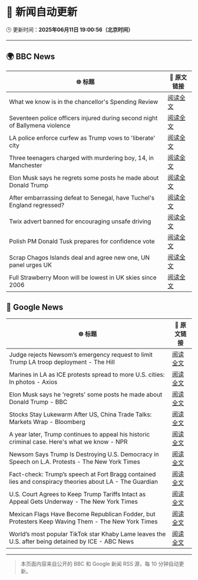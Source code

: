 # 🧠 新闻自动更新

🕒 更新时间：**2025年06月11日 19:00:56（北京时间）**

---

## 🌍 BBC News

| 🌐 标题 | 🔗 原文链接 |
|--------|-------------|
| What we know is in the chancellor's Spending Review | [阅读全文](https://www.bbc.com/news/articles/clyr170qm19o) |
| Seventeen police officers injured during  second night of Ballymena violence | [阅读全文](https://www.bbc.com/news/articles/c0k3le25r8ro) |
| LA police enforce curfew as Trump vows to 'liberate' city | [阅读全文](https://www.bbc.com/news/articles/cn7z45pyrvvo) |
| Three teenagers charged with murdering boy, 14, in Manchester | [阅读全文](https://www.bbc.com/news/articles/c1kvxvj4d2wo) |
| Elon Musk says he regrets some posts he made about Donald Trump | [阅读全文](https://www.bbc.com/news/articles/clyn4d33yyno) |
| After embarrassing defeat to Senegal, have Tuchel's England regressed? | [阅读全文](https://www.bbc.com/sport/football/articles/cx27z1l5pdzo) |
| Twix advert banned for encouraging unsafe driving | [阅读全文](https://www.bbc.com/news/articles/c5y5ez8189lo) |
| Polish PM Donald Tusk prepares for confidence vote | [阅读全文](https://www.bbc.com/news/articles/cx2ez231mpdo) |
| Scrap Chagos Islands deal and agree new one, UN panel urges UK | [阅读全文](https://www.bbc.com/news/articles/cyvmz0q0335o) |
| Full Strawberry Moon will be lowest in UK skies since 2006 | [阅读全文](https://www.bbc.com/weather/articles/czdym6j6rero) |

## 📰 Google News

| 🌐 标题 | 🔗 原文链接 |
|--------|-------------|
| Judge rejects Newsom’s emergency request to limit Trump LA troop deployment - The Hill | [阅读全文](https://news.google.com/rss/articles/CBMilwFBVV95cUxOTVplQktCMFBNY1FQMWg3UHVOUEdROUtxSHhoVW5OTHJrd3M0U3dzU3NiMTFmX1RPOXY4d2l2OVl3WWFYSjM0bTVrTkV0aThoenI3RTRzWkY4V0RiVXcxUlp1dUw5MlBSN19nTDlzbUN1QU1vM0U1WWFXNmU2SzVzYm5kYXJlNmdNc2ZSRDcxQUJkOFFlOU4w0gGcAUFVX3lxTE4zR1Zic2JfSmItZEczSHBnN01ZVDNRdE1zX09mcVppLThab3BwSkJ5dUtERWVsYUZDMlN2X2s0c0d4XzJNcDNmV3IzSUF2Mzdiako0LWJ4VWNTTVlsaTcyblpyeFpJUFZ1YW1CaXROci1PZmRTb1VrSHZDRGczcnFDWExkZEJGQjRqUnV6T1Z1S1hvdjRxWnQ3cEpETw?oc=5) |
| Marines in LA as ICE protests spread to more U.S. cities: In photos - Axios | [阅读全文](https://news.google.com/rss/articles/CBMifkFVX3lxTE9tazFERVFWYUJaUDNaRW9hb0o4MkI0OXNubHhVTGlxQ1ZEX2lQUklUUDZxYWxTeHdPaTRSN1c3dnFvMU5VeGhOUmw3QllWNjJLU2x3QWdOZzFqc3c1YTBBbjRVZ3hISUVJMDNKb0M5RzVzLVFfbjlFeTBxX1RXUQ?oc=5) |
| Elon Musk says he 'regrets' some posts he made about Donald Trump - BBC | [阅读全文](https://news.google.com/rss/articles/CBMiWkFVX3lxTFBhRlNWeHI4MG94QXRHTW9GTFZheHhERzRKY1p4a2FzMVE2RmFaT1BFbFBkQnlCQkgtTlROUUtlLXFzUjMzdUtvWWdNWEpYX25sWjNJREtkLUt4UdIBX0FVX3lxTE9qOTFXSXNWSUtOZUhEX0hzeEpucjJOUk5xNVl5bmdVMXZEUXZ3dnVNay1DVno1TFp3VGtUdnRTUjZ0bHotZE5LaEUtdk84VDVodkRkRzNnM28xUGljQS1V?oc=5) |
| Stocks Stay Lukewarm After US, China Trade Talks: Markets Wrap - Bloomberg | [阅读全文](https://news.google.com/rss/articles/CBMilAFBVV95cUxOMEZfSFQ4UVh0UzgtNy1FVzV4VF84NUhicElPNWZoa1YzLXFXanVid0VJVkNEaVQxcVIzeG05Mjh5S1RQX0hGRnN5Q05xWjFpb195NTd2djByQWRJWE9nVVFFUWkwZENTWEpYTXhITTV5LVhXMHh6RGw4UGVCZlAxWE1rODNXd19SYWNTbU83dElhbWVw?oc=5) |
| A year later, Trump continues to appeal his historic criminal case. Here's what we know - NPR | [阅读全文](https://news.google.com/rss/articles/CBMiuwFBVV95cUxNbDBnTGhuR2R1ZUg1UlNveW5lblVROHo2WVpZdkZGR2x5VU9wU2ZlN3VkYzdlRlRfTTVIOU5xLU1od0IzRnZydzViRjdyd012LUNCNGFMTmFyT0lFU1k4NUhXejBNNm9sMXlOdDM4d1hSVmYweTk5T1ZUUVVHTEJKSlpYWDZZWm13U2RPSVhTYVVDRG9Hdnlva3pfSXZhZ19hNmdFcVNPSENJRDRHMVdUeWRlUGFUeFp6aDFR?oc=5) |
| Newsom Says Trump Is Destroying U.S. Democracy in Speech on L.A. Protests - The New York Times | [阅读全文](https://news.google.com/rss/articles/CBMif0FVX3lxTE1RUVhORHRLNzhod3VpSDZlT1lBWWVXUjBMdzI5QVZjRTVHRGQ4b1d4bGdzTXJvb3BkTEo3WTlJS2dQMkVWRXQ5MkdBVUdRamoxeGNpODNwODNOZlo0RWlYVF9RXzBFZy1zRXdvUUY5T2hFNVp5OWY3d0dlUnFEZW8?oc=5) |
| Fact-check: Trump’s speech at Fort Bragg contained lies and conspiracy theories about LA - The Guardian | [阅读全文](https://news.google.com/rss/articles/CBMiigFBVV95cUxQV0xYenlkYnBQYWhfSEQ3SmRfSGctQjlfUVBfZzAxUjdlaktudXJVMFJrVnplRGI4UG9EOVNsTE43eXlMWHJZalBxN2lmLUpadHlZVXZVRk0zbFE3bG8zNWxFMTYtaExYWjljSzFaZW9iekFxZDAzRmNrUzlMZ2JPVHpyRWw1TWxrMEE?oc=5) |
| U.S. Court Agrees to Keep Trump Tariffs Intact as Appeal Gets Underway - The New York Times | [阅读全文](https://news.google.com/rss/articles/CBMiggFBVV95cUxQRHZPWEt3ZklBVGRmT1RDM2xjM3dXQUQxcVI2eVVpRWNNTGVKNHlwXzJaOE1KdHdlNUdTMkl4bVdjOGVKNUxzazVXMDdVTDJHN0hzQmlFN05wMTdHRkVMVE8tTElhWnpMcDE0Zkt4ZmtVelVHaFc2NVloZElKS0FGRC1n?oc=5) |
| Mexican Flags Have Become Republican Fodder, but Protesters Keep Waving Them - The New York Times | [阅读全文](https://news.google.com/rss/articles/CBMiugFBVV95cUxOVm1TVVRFVm02NjAwS0hHT1VoVTQxVGxnNVhMSHRLT3VkWW1tOXYzeF8yN21pVVEwWkZpRy1sSENxOG5WSWtFc3hUNm80QlNIVkNwLVpRNmoxX0VOTzRfR2o2eElqQkoxX05NWjcycmxNeXRYN09iUFJWZ2RMb2lTcklsbERtSGl6THNMM0NWbWdVTk9DSWlTUGM4WTN6NmQ2SnFLTEJkMF9Ka1M2ajRfTVNhQ0daRVhkQmc?oc=5) |
| World’s most popular TikTok star Khaby Lame leaves the U.S. after being detained by ICE - ABC News | [阅读全文](https://news.google.com/rss/articles/CBMipwFBVV95cUxQdFY1bjNZeXZQUzJZREFWSXhOcTIxQmk4V2hXMlp1VFFUX0RqR2FhOFY4YjlKZFZtV1FqYnlJVS1ObEliOE5xTVdZODExQlowdjJUM0xZeG9jRk1VbGpiUTF3SXlVYmprRF9LYzdCSDdYZFhhSkJabGRCSlA5RUROTWdZMzFDMFpobmVRZ19qVEFOUFluaHVvdC1kcXZvM2NpSHg4ekxha9IBrAFBVV95cUxPMDNEUzVxVEkyUE1vZDAwSDE4QWRqUGE0MXI1d2NGck9faUl6ZjRSZzBKbzdWWW1jUmtTRjMtaFhvSW5McXViMHR6RC1qSEo0dE11aEtPSThxejRiLU02ZlFCY3AzdWxnZHBmcldyRnhTcXg2U3paRi1HQUxrQ2JlSUZYSU9DMFlWM1p5Y3g0dUdsbWZZNmZqU0NBWjczZE9HczZ1Z2xQUmhQWnpp?oc=5) |

---
> 本页面内容来自公开的 BBC 和 Google 新闻 RSS 源，每 10 分钟自动更新。